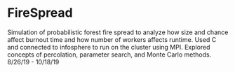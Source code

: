 # FireSpread
Simulation of probabilistic forest fire spread to analyze how size and chance affect burnout time and how number of workers affects runtime. Used C and connected to infosphere to run on the cluster using MPI. Explored concepts of percolation, parameter search, and Monte Carlo methods. 8/26/19 - 10/18/19
